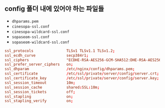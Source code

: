 
## config 폴더 내에 있어야 하는 파일들

- `dhparams.pem`
- `cinesopa-ssl.conf`
- `cinesopa-wildcard-ssl.conf`
- `sopaseom-ssl.conf`
- `sopaseom-wildcard-ssl.conf`


```conf
ssl_protocols               TLSv1 TLSv1.1 TLSv1.2;
ssl_ecdh_curve              secp384r1;
ssl_ciphers                 "ECDHE-RSA-AES256-GCM-SHA512:DHE-RSA-AES256-GCM-SHA512:ECDHE-RSA-AES256-GCM-SHA384:DHE-RSA-AES256-GCM-SHA384:ECDHE-RSA-AES256-SHA384 OLD_TLS_ECDHE_ECDSA_WITH_CHACHA20_POLY1305_SHA256 OLD_TLS_ECDHE_RSA_WITH_CHACHA20_POLY1305_SHA256";
ssl_prefer_server_ciphers   on;
ssl_dhparam                 /etc/nginx/config/dhparams.pem;
ssl_certificate             /etc/ssl/private/server/config/server.crt;
ssl_certificate_key         /etc/ssl/private/server/config/server.key;
ssl_session_timeout         10m;
ssl_session_cache           shared:SSL:10m;
ssl_session_tickets         off;
ssl_stapling                on;
ssl_stapling_verify         on;
```